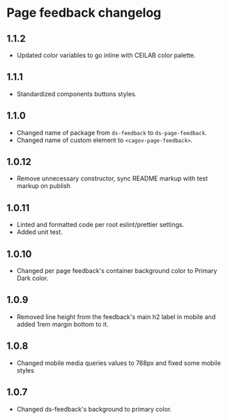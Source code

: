 # Page feedback changelog


## 1.1.2
* Updated color variables to go inline with CEILAB color palette.

## 1.1.1
* Standardized components buttons styles.

## 1.1.0
* Changed name of package from `ds-feedback` to `ds-page-feedback`.
* Changed name of custom element to `<cagov-page-feedback>`.

## 1.0.12
* Remove unnecessary constructor, sync README markup with test markup on publish

## 1.0.11
* Linted and formatted code per root eslint/prettier settings.
* Added unit test.

## 1.0.10
* Changed per page feedback's container background color to Primary Dark color. 

## 1.0.9
* Removed line height from the feedback's main h2 label in mobile and added 1rem margin bottom to it.

## 1.0.8
* Changed mobile media queries values to 768px and fixed some mobile styles

## 1.0.7
* Changed ds-feedback's background to primary color.
